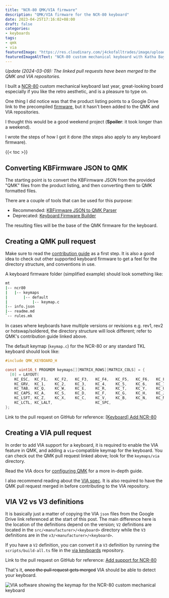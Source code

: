```yaml
---
title: "NCR-80 QMK/VIA firmware"
description: "QMK/VIA firmware for the NCR-80 keyboard"
date: 2023-04-25T17:16:02+08:00
draft: false
categories:
- keyboards
tags:
- qmk
- via
featuredImage: "https://res.cloudinary.com/j4ckofalltrades/image/upload/v1645196848/keebs/ncr80/ncr-80_vnf9hq.jpg"
featuredImageAltText: "NCR-80 custom mechanical keyboard with Katha Baybayin red, white, and blue keycaps"
---
```


_Update (2024-03-09): The linked pull requests have been merged to the QMK and VIA repositories._

I built a [NCR-80](https://jduabe.dev/posts/2022/ncr-80) custom mechanical keyboard last year, great-looking board especially if you like the retro aesthetic, and is a pleasure to type on.

One thing I did notice was that the product listing points to a Google Drive link to the precompiled [firmware](https://drive.google.com/drive/folders/1e3mjUg-N15SFVrExlBiI01-XOKpPm9ry?usp=sharing), but it hasn't been added to the QMK and VIA repositories.

I thought this would be a good weekend project (**Spoiler**: it took longer than a weekend).

I wrote the steps of how I got it done (the steps also apply to any keyboard firmware).

{{< toc >}}

## Converting KBFirmware JSON to QMK

The starting point is to convert the KBFirmware JSON from the provided "QMK" files from the product
listing, and then converting them to QMK formatted files.

There are a couple of tools that can be used for this purpose:

- Recommended: [KBFirmware JSON to QMK Parser](https://noroadsleft.github.io/kbf_qmk_converter)
- Deprecated: [Keyboard Firmware Builder](https://kbfirmware.com)

The resulting files will be the base of the QMK firmware for the keyboard.

## Creating a QMK pull request

Make sure to read the [contribution guide](https://docs.qmk.fm/#/contributing?id=keyboards) as a first step.
It is also a good idea to check out other supported keyboard firmware to get a feel for the directory
structure, and conventions in use.

A keyboard firmware folder (simplified example) should look something like:

```sh
mt
|-- ncr80
|   |-- keymaps
|       |-- default
|           |-- keymap.c
|-- info.json
|-- readme.md
`-- rules.mk
```

In cases where keyboards have multiple versions or revisions e.g. rev1, rev2 or hotswap/soldered, the
directory structure will look different; refer to QMK's contribution guide linked above.

The default keymap (`keymap.c`) for the NCR-80 or any standard TKL keyboard should look like:

```c
#include QMK_KEYBOARD_H

const uint16_t PROGMEM keymaps[][MATRIX_ROWS][MATRIX_COLS] = {
  [0] = LAYOUT(
    KC_ESC,  KC_F1,   KC_F2,   KC_F3,   KC_F4,   KC_F5,   KC_F6,   KC_F7,   KC_F8,   KC_F9,    KC_F10,     KC_F11,     KC_F12,
    KC_GRV,  KC_1,    KC_2,    KC_3,    KC_4,    KC_5,    KC_6,    KC_7,    KC_8,    KC_9,    KC_0,     KC_MINS,    KC_EQL,     KC_BSPC,                 KC_INS,  KC_HOME, KC_PGUP,
    KC_TAB,  KC_Q,    KC_W,    KC_E,    KC_R,    KC_T,    KC_Y,    KC_U,    KC_I,    KC_O,    KC_P,     KC_LBRC,    KC_RBRC,    KC_BSLS,                 KC_DEL,  KC_END,  KC_PGDN,
    KC_CAPS, KC_A,    KC_S,    KC_D,    KC_F,    KC_G,    KC_H,    KC_J,    KC_K,    KC_L,    KC_SCLN,  KC_QUOT,                KC_ENT,
    KC_LSFT, KC_Z,    KC_X,    KC_C,    KC_V,    KC_B,    KC_N,    KC_M,    KC_COMM, KC_DOT,  KC_SLSH,  KC_RSFT,                                                  KC_UP,
    KC_LCTL, KC_LALT,                   KC_SPC,                                      KC_RALT,           KC_RCTL,                                         KC_LEFT, KC_DOWN, KC_RGHT),
};
```

Link to the pull request on GitHub for reference: [\[Keyboard\] Add NCR-80](https://github.com/qmk/qmk_firmware/pull/19130)

## Creating a VIA pull request

In order to add VIA support for a keyboard, it is required to enable the VIA feature in QMK, and adding a 
`via`-compatible keymap for the keyboard. You can check out the QMK pull request linked above; look for
the `keymaps/via` directory.

Read the VIA docs for [configuring QMK](https://www.caniusevia.com/docs/configuring_qmk) for a more in-depth guide.

I also recommend reading about the [VIA spec](https://www.caniusevia.com/docs/specification). It is also required to have the QMK pull request merged in before contributing to the VIA repository.

## VIA V2 vs V3 definitions

It is basically just a matter of copying the VIA `json` files from the Google Drive link referenced
at the start of this post. The main difference here is the location of the definitions depend on the
version; `V2` definitions are located in the `src/<manufacturer>/<keyboard>` directory while the
`V3` definitions are in the `v3/<manufacturer>/<keyboard>`.

If you have a `V2` definition, you can convert it a `V3` definition by running the `scripts/build-all.ts`
file in the [via keyboards](https://github.com/the-via/keyboards) repository.

Link to the pull request on GitHub for reference: [Add support for NCR-80](https://github.com/the-via/keyboards/pull/1548)

That's it, ~~once the pull request gets merged~~ VIA should be able to detect your keyboard.

![VIA software showing the keymap for the NCR-80 custom mechanical keyboard](https://res.cloudinary.com/j4ckofalltrades/image/upload/v1676107180/keebs/ncr80/ncr-80-via_hlgb5c.png)
